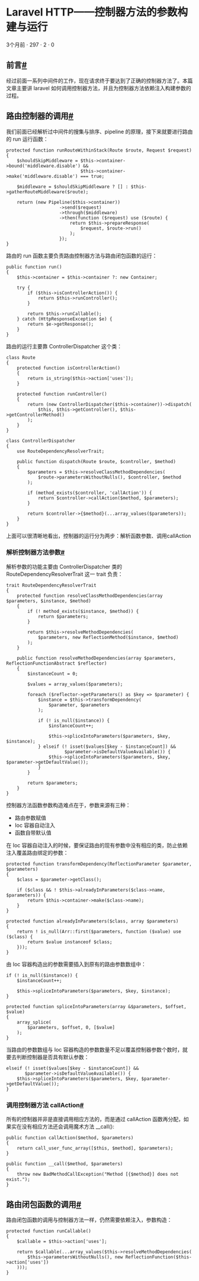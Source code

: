 # Laravel HTTP——控制器方法的参数构建与运行 

3个月前 ⋅ 297 ⋅ 2 ⋅ 0 

## **前言**[#][0]

经过前面一系列中间件的工作，现在请求终于要达到了正确的控制器方法了。本篇文章主要讲 laravel 如何调用控制器方法，并且为控制器方法依赖注入构建参数的过程。

## **路由控制器的调用**[#][1]

我们前面已经解析过中间件的搜集与排序、pipeline 的原理，接下来就要进行路由的 run 运行函数：

    protected function runRouteWithinStack(Route $route, Request $request)
    {
        $shouldSkipMiddleware = $this->container->bound('middleware.disable') &&
                                $this->container->make('middleware.disable') === true;
    
        $middleware = $shouldSkipMiddleware ? [] : $this->gatherRouteMiddleware($route);
    
        return (new Pipeline($this->container))
                        ->send($request)
                        ->through($middleware)
                        ->then(function ($request) use ($route) {
                            return $this->prepareResponse(
                                $request, $route->run()
                            );
                        });
    }

路由的 run 函数主要负责路由控制器方法与路由闭包函数的运行：

    public function run()
    {
        $this->container = $this->container ?: new Container;
    
        try {
            if ($this->isControllerAction()) {
                return $this->runController();
            }
    
            return $this->runCallable();
        } catch (HttpResponseException $e) {
            return $e->getResponse();
        }
    }

路由的运行主要靠 ControllerDispatcher 这个类：

    class Route
    {
        protected function isControllerAction()
        {
            return is_string($this->action['uses']);
        }
    
        protected function runController()
        {
            return (new ControllerDispatcher($this->container))->dispatch(
                $this, $this->getController(), $this->getControllerMethod()
            );
        }
    }
    
    class ControllerDispatcher
    {
        use RouteDependencyResolverTrait;
    
        public function dispatch(Route $route, $controller, $method)
        {
            $parameters = $this->resolveClassMethodDependencies(
                $route->parametersWithoutNulls(), $controller, $method
            );
    
            if (method_exists($controller, 'callAction')) {
                return $controller->callAction($method, $parameters);
            }
    
            return $controller->{$method}(...array_values($parameters));
        }
    }

上面可以很清晰地看出，控制器的运行分为两步：解析函数参数、调用callAction

### **解析控制器方法参数**[#][2]

解析参数的功能主要由 ControllerDispatcher 类的 RouteDependencyResolverTrait 这一 trait 负责：

    trait RouteDependencyResolverTrait
    {
        protected function resolveClassMethodDependencies(array $parameters, $instance, $method)
        {
            if (! method_exists($instance, $method)) {
                return $parameters;
            }
    
            return $this->resolveMethodDependencies(
                $parameters, new ReflectionMethod($instance, $method)
            );
        }
    
        public function resolveMethodDependencies(array $parameters, ReflectionFunctionAbstract $reflector)
        {
            $instanceCount = 0;
    
            $values = array_values($parameters);
    
            foreach ($reflector->getParameters() as $key => $parameter) {
                $instance = $this->transformDependency(
                    $parameter, $parameters
                );
    
                if (! is_null($instance)) {
                    $instanceCount++;
    
                    $this->spliceIntoParameters($parameters, $key, $instance);
                } elseif (! isset($values[$key - $instanceCount]) &&
                          $parameter->isDefaultValueAvailable()) {
                    $this->spliceIntoParameters($parameters, $key, $parameter->getDefaultValue());
                }
            }
    
            return $parameters;
        }
    }

控制器方法函数参数构造难点在于，参数来源有三种：

* 路由参数赋值
* Ioc 容器自动注入
* 函数自带默认值

在 Ioc 容器自动注入的时候，要保证路由的现有参数中没有相应的类，防止依赖注入覆盖路由绑定的参数：

    protected function transformDependency(ReflectionParameter $parameter, $parameters)
    {
        $class = $parameter->getClass();
    
        if ($class && ! $this->alreadyInParameters($class->name, $parameters)) {
            return $this->container->make($class->name);
        }
    }
    
    protected function alreadyInParameters($class, array $parameters)
    {
        return ! is_null(Arr::first($parameters, function ($value) use ($class) {
            return $value instanceof $class;
        }));
    }

由 Ioc 容器构造出的参数需要插入到原有的路由参数数组中：

    if (! is_null($instance)) {
        $instanceCount++;
    
        $this->spliceIntoParameters($parameters, $key, $instance);
    }
    
    protected function spliceIntoParameters(array &$parameters, $offset, $value)
    {
        array_splice(
            $parameters, $offset, 0, [$value]
        );
    }

当路由的参数数组与 Ioc 容器构造的参数数量不足以覆盖控制器参数个数时，就要去判断控制器是否具有默认参数：

    elseif (! isset($values[$key - $instanceCount]) &&
           $parameter->isDefaultValueAvailable()) {
        $this->spliceIntoParameters($parameters, $key, $parameter->getDefaultValue());
    }

### **调用控制器方法 callAction**[#][3]

所有的控制器并非是直接调用相应方法的，而是通过 callAction 函数再分配，如果实在没有相应方法还会调用魔术方法 __call():

    public function callAction($method, $parameters)
    {
        return call_user_func_array([$this, $method], $parameters);
    }
    
    public function __call($method, $parameters)
    {
        throw new BadMethodCallException("Method [{$method}] does not exist.");
    }

## **路由闭包函数的调用**[#][4]

路由闭包函数的调用与控制器方法一样，仍然需要依赖注入，参数构造：

    protected function runCallable()
    {
        $callable = $this->action['uses'];
    
        return $callable(...array_values($this->resolveMethodDependencies(
            $this->parametersWithoutNulls(), new ReflectionFunction($this->action['uses'])
        )));
    }

[0]: #前言
[1]: #路由控制器的调用
[2]: #解析控制器方法参数
[3]: #调用控制器方法-callAction
[4]: #路由闭包函数的调用